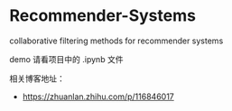 # Recommender-Systems
collaborative filtering methods for recommender systems

demo 请看项目中的 .ipynb 文件

相关博客地址：
- https://zhuanlan.zhihu.com/p/116846017
